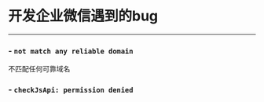 # 开发企业微信遇到的bug
---
### - `not match any reliable domain`
不匹配任何可靠域名

### - `checkJsApi: permission denied`
